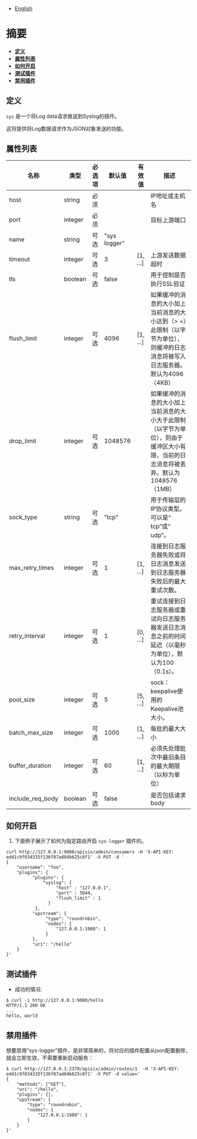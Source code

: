 <!--
#
# Licensed to the Apache Software Foundation (ASF) under one or more
# contributor license agreements.  See the NOTICE file distributed with
# this work for additional information regarding copyright ownership.
# The ASF licenses this file to You under the Apache License, Version 2.0
# (the "License"); you may not use this file except in compliance with
# the License.  You may obtain a copy of the License at
#
#     http://www.apache.org/licenses/LICENSE-2.0
#
# Unless required by applicable law or agreed to in writing, software
# distributed under the License is distributed on an "AS IS" BASIS,
# WITHOUT WARRANTIES OR CONDITIONS OF ANY KIND, either express or implied.
# See the License for the specific language governing permissions and
# limitations under the License.
#
-->

- [English](../../plugins/syslog.md)

# 摘要
- [**定义**](#name)
- [**属性列表**](#attributes)
- [**如何开启**](#how-to-enable)
- [**测试插件**](#test-plugin)
- [**禁用插件**](#disable-plugin)


## 定义

`sys` 是一个将Log data请求推送到Syslog的插件。

这将提供将Log数据请求作为JSON对象发送的功能。

## 属性列表

| 名称             | 类型    | 必选项 | 默认值       | 有效值   | 描述                                                                                                                                 |
| ---------------- | ------- | ------ | ------------ | -------- | ------------------------------------------------------------------------------------------------------------------------------------ |
| host             | string  | 必须   |              |          | IP地址或主机名                                                                                                                       |
| port             | integer | 必须   |              |          | 目标上游端口                                                                                                                         |
| name             | string  | 可选   | "sys logger" |          |                                                                                                                                      |
| timeout          | integer | 可选   | 3            | [1, ...] | 上游发送数据超时                                                                                                                     |
| tls              | boolean | 可选   | false        |          | 用于控制是否执行SSL验证                                                                                                              |
| flush_limit      | integer | 可选   | 4096         | [1, ...] | 如果缓冲的消息的大小加上当前消息的大小达到（> =）此限制（以字节为单位），则缓冲的日志消息将被写入日志服务器。默认为4096（4KB）       |
| drop_limit       | integer | 可选   | 1048576      |          | 如果缓冲的消息的大小加上当前消息的大小大于此限制（以字节为单位），则由于缓冲区大小有限，当前的日志消息将被丢弃。默认为1048576（1MB） |
| sock_type        | string  | 可选   | "tcp"        |          | 用于传输层的IP协议类型。可以是“ tcp”或“ udp”。                                                                                       |
| max_retry_times  | integer | 可选   | 1            | [1, ...] | 连接到日志服务器失败或将日志消息发送到日志服务器失败后的最大重试次数。                                                               |
| retry_interval   | integer | 可选   | 1            | [0, ...] | 重试连接到日志服务器或重试向日志服务器发送日志消息之前的时间延迟（以毫秒为单位），默认为100（0.1s）。                                |
| pool_size        | integer | 可选   | 5            | [5, ...] | sock：keepalive使用的Keepalive池大小。                                                                                               |
| batch_max_size   | integer | 可选   | 1000         | [1, ...] | 每批的最大大小                                                                                                                       |
| buffer_duration  | integer | 可选   | 60           | [1, ...] | 必须先处理批次中最旧条目的最大期限（以秒为单位）                                                                                     |
| include_req_body | boolean | 可选   | false        |          | 是否包括请求 body                                                                                                                    |

## 如何开启

1. 下面例子展示了如何为指定路由开启 `sys-logger` 插件的。

```shell
curl http://127.0.0.1:9080/apisix/admin/consumers -H 'X-API-KEY: edd1c9f034335f136f87ad84b625c8f1' -X PUT -d '
{
    "username": "foo",
    "plugins": {
          "plugins": {
              "syslog": {
                   "host" : "127.0.0.1",
                   "port" : 5044,
                   "flush_limit" : 1
                }
           },
          "upstream": {
               "type": "roundrobin",
               "nodes": {
                   "127.0.0.1:1980": 1
               }
          },
          "uri": "/hello"
    }
}'
```

## 测试插件

* 成功的情况:

```shell
$ curl -i http://127.0.0.1:9080/hello
HTTP/1.1 200 OK
...
hello, world
```

## 禁用插件


想要禁用“sys-logger”插件，是非常简单的，将对应的插件配置从json配置删除，就会立即生效，不需要重新启动服务：

```shell
$ curl http://127.0.0.1:2379/apisix/admin/routes/1  -H 'X-API-KEY: edd1c9f034335f136f87ad84b625c8f1' -X PUT -d value='
{
    "methods": ["GET"],
    "uri": "/hello",
    "plugins": {},
    "upstream": {
        "type": "roundrobin",
        "nodes": {
            "127.0.0.1:1980": 1
        }
    }
}'
```
